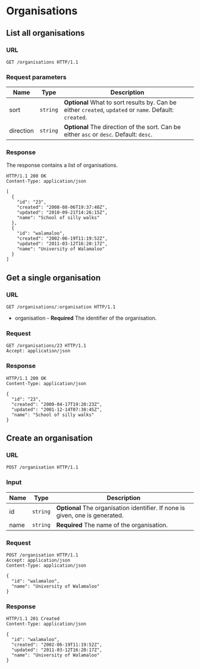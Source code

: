 # Organisations

## List all organisations

### URL

```http
GET /organisations HTTP/1.1
```

### Request parameters

Name      | Type     | Description
----------|----------|------------
sort      | `string` | **Optional** What to sort results by. Can be either `created`, `updated` or `name`. Default: `created`.
direction | `string` | **Optional** The direction of the sort. Can be either `asc` or `desc`. Default: `desc`.

### Response

The response contains a list of organisations.

```http
HTTP/1.1 200 OK
Content-Type: application/json

[
  {
    "id": "23",
    "created": "2008-08-06T19:37:40Z",
    "updated": "2010-09-21T14:26:15Z",
    "name": "School of silly walks"
  },
  {
    "id": "walamaloo",
    "created": "2002-06-19T11:19:52Z",
    "updated": "2011-03-12T16:20:17Z",
    "name": "University of Walamaloo"
  }
]
```

## Get a single organisation

### URL

```http
GET /organisations/:organisation HTTP/1.1
```

* organisation - **Required** The identifier of the organisation.

### Request

```http
GET /organisations/23 HTTP/1.1
Accept: application/json
```

### Response

```http
HTTP/1.1 200 OK
Content-Type: application/json

{
  "id": "23",
  "created": "2000-04-17T19:20:23Z",
  "updated": "2001-12-14T07:38:45Z",
  "name": "School of silly walks"
}
```

## Create an organisation

### URL

```http
POST /organisation HTTP/1.1
```

### Input

Name         | Type     | Description
-------------|----------|------------
id           | `string` | **Optional** The organisation identifier. If none is given, one is generated.
name         | `string` | **Required** The name of the organisation.

### Request

```http
POST /organisation HTTP/1.1
Accept: application/json
Content-Type: application/json

{
  "id": "walamaloo",
  "name": "University of Walamaloo"
}
```

### Response

```http
HTTP/1.1 201 Created
Content-Type: application/json

{
  "id": "walamaloo",
  "created": "2002-06-19T11:19:52Z",
  "updated": "2011-03-12T16:20:17Z",
  "name": "University of Walamaloo"
}
```
